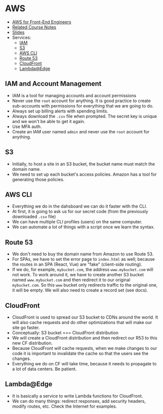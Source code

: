 # AWS

- [AWS for Front-End Engineers](https://frontendmasters.com/courses/aws-frontend-react)
- [Related Course Notes](https://gist.github.com/stevekinney/6ab02582829f039b6a14c973923909f8)
- [Slides](https://speakerdeck.com/stevekinney/aws-for-frontend-engineers)
- Services:
  - [IAM](https://docs.aws.amazon.com/iam/index.html)
  - [S3](https://docs.aws.amazon.com/s3/index.html)
  - [AWS CLI](https://docs.aws.amazon.com/cli/index.html)
  - [Route 53](https://docs.aws.amazon.com/route53/index.html)
  - [CloudFront](https://docs.aws.amazon.com/cloudfront/index.html)
  - [Lambda@Edge](https://docs.aws.amazon.com/lambda/latest/dg/lambda-edge.html)

## IAM and Account Management

- IAM is a tool for managing accounts and account permissions
- Never use the `root` account for anything. It is good practice to create sub-accounts with permissions for everything that we are going to do.
- Always set up billing alerts with spending limits.
- Always download the `.csv` file when prompted. The secret key is unique and we won't be able to get it again.
- Use MFA auth.
- Create an IAM user named `admin` and never use the `root` account for anything.

## S3

- Initially, to host a site in an S3 bucket, the bucket name must match the domain name.
- We need to set up each bucket's access policies. Amazon has a tool for generating those policies.

## AWS CLI

- Everything we do in the dahsboard we can do it faster with the CLI.
- At first, it is going to ask us for our secret code (from the previously downloaded `.csv` file)
- We can have multiple CLI profiles (users) on the same computer.
- We can automate a lot of things with a script once we learn the syntax.

## Route 53

- We don't need to buy the domain name from Amazon to use Route 53.
- For SPAs, we have to set the error page to `index.html` as well; because the routes in an SPA (React, Vue) are "fake" (client-side routing).
- If we do, for example, `mybucket.com`, the address `www.mybucket.com` will not work. To work around it, we have to create another S3 bucket named `www.mybucket.com` and then redirect it to our original `mybucket.com`. So this `www` bucket only redirects traffic to the original one, it will be empty. We will also need to create a record set (see docs).

## CloudFront

- CloudFront is used to spread our S3 bucket to CDNs around the world. It will also cache requests and do other optimizations that will make our site go faster.
- Conceptually: S3 bucket === CloudFront distribution
- We will create a CloudFront distribution and then redirect our R53 to this new CF distribution.
- Because CloudFront will cache requests, when we make changes to our code it is important to invalidate the cache so that the users see the changes.
- Everything we do on CF will take time, because it needs to propagate to a lot of data centers. Be patient.

## Lambda@Edge

- It is basically a service to write Lambda functions for CloudFront.
- We can do many things: redirect responses, add security headers, modify routes, etc. Check the Internet for examples.



